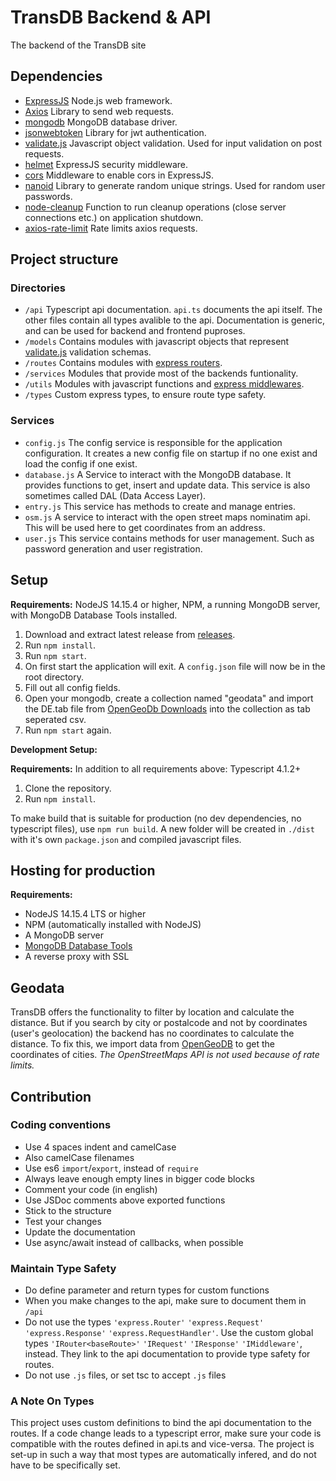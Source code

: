 # TransDB Backend & API

The backend of the TransDB site

## Dependencies

- [ExpressJS](https://expressjs.com/) Node.js web framework.
- [Axios](https://www.npmjs.com/package/axios) Library to send web requests.
- [mongodb](https://mongodb.github.io/node-mongodb-native/) MongoDB database driver.
- [jsonwebtoken](https://www.npmjs.com/package/jsonwebtoken) Library for jwt authentication.
- [validate.js](https://validatejs.org/) Javascript object validation. Used for input validation on post requests.
- [helmet](https://www.npmjs.com/package/helmet) ExpressJS security middleware.
- [cors](https://www.npmjs.com/package/cors) Middleware to enable cors in ExpressJS.
- [nanoid](https://www.npmjs.com/package/nanoid) Library to generate random unique strings. Used for random user passwords.
- [node-cleanup](https://www.npmjs.com/package/node-cleanup) Function to run cleanup operations (close server connections etc.) on application shutdown.
- [axios-rate-limit](https://www.npmjs.com/package/axios-rate-limit) Rate limits axios requests.

## Project structure

### Directories

- `/api` Typescript api documentation. `api.ts` documents the api itself. The other files contain all types avalible to the api. Documentation is generic, and can be used for backend and frontend puproses.
- `/models` Contains modules with javascript objects that represent [validate.js](https://validatejs.org/) validation schemas.
- `/routes` Contains modules with [express routers](https://expressjs.com/en/4x/api.html#router).
- `/services` Modules that provide most of the backends funtionality.
- `/utils` Modules with javascript functions and [express middlewares](https://expressjs.com/en/guide/writing-middleware.html).
- `/types` Custom express types, to ensure route type safety.

### Services

- `config.js` The config service is responsible for the application configuration.
It creates a new config file on startup if no one exist and load the config if one exist.
- `database.js` A Service to interact with the MongoDB database.
It provides functions to get, insert and update data. This service is also sometimes called DAL (Data Access Layer).
- `entry.js` This service has methods to create and manage entries.
- `osm.js` A service to interact with the open street maps nominatim api. This will be used here to get coordinates from an address.
- `user.js` This service contains methods for user management. Such as password generation and user registration.

## Setup

**Requirements:** NodeJS 14.15.4 or higher, NPM, a running MongoDB server, with MongoDB Database Tools installed.

1. Download and extract latest release from [releases](/releases/latest).
2. Run `npm install`.
3. Run `npm start`.
4. On first start the application will exit. A `config.json` file will now be in the root directory.
5. Fill out all config fields.
6. Open your mongodb, create a collection named "geodata" and import the DE.tab file from [OpenGeoDb Downloads](http://www.fa-technik.adfc.de/code/opengeodb/) into the collection as tab seperated csv.
7. Run `npm start` again.

**Development Setup:**

**Requirements:**  In addition to all requirements above: Typescript 4.1.2+

1. Clone the repository.
2. Run `npm install`.

To make build that is suitable for production (no dev dependencies, no typescript files), use `npm run build`.
A new folder will be created in `./dist` with it's own `package.json` and compiled javascript files.

## Hosting for production

**Requirements:**

- NodeJS 14.15.4 LTS or higher
- NPM (automatically installed with NodeJS)
- A MongoDB server
- [MongoDB Database Tools](https://docs.mongodb.com/database-tools/)
- A reverse proxy with SSL

## Geodata

TransDB offers the functionality to filter by location and calculate the distance.
But if you search by city or postalcode and not by coordinates (user's geolocation) the backend has no coordinates to calculate the distance.
To fix this, we import data from [OpenGeoDB](http://opengeodb.giswiki.org/wiki/OpenGeoDB) to get the coordinates of cities.
*The OpenStreetMaps API is not used because of rate limits.*

## Contribution

### Coding conventions

- Use 4 spaces indent and camelCase
- Also camelCase filenames
- Use es6 `import`/`export`, instead of `require`
- Always leave enough empty lines in bigger code blocks
- Comment your code (in english)
- Use JSDoc comments above exported functions
- Stick to the structure
- Test your changes
- Update the documentation
- Use async/await instead of callbacks, when possible

### Maintain Type Safety

- Do define parameter and return types for custom functions
- When you make changes to the api, make sure to document them in `/api`
- Do not use the types `'express.Router'` `'express.Request'` `'express.Response'` `'express.RequestHandler'`.
    Use the custom global types `'IRouter<baseRoute>'` `'IRequest'` `'IResponse'` `'IMiddleware'`, instead. They link to the api documentation to provide type safety for routes.
- Do not use `.js` files, or set tsc to accept `.js` files

### A Note On Types

This project uses custom definitions to bind the api documentation to the routes.
If a code change leads to a typescript error, make sure your code is compatible with the routes defined in api.ts and vice-versa.
The project is set-up in such a way that most types are automatically infered, and do not have to be specifically set.
